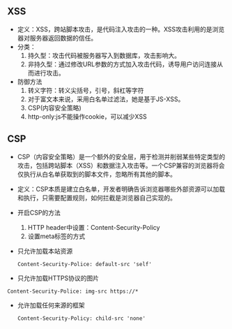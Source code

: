 ## XSS

- 定义：XSS，跨站脚本攻击，是代码注入攻击的一种。XSS攻击利用的是浏览器对服务器返回数据的信任。
- 分类：
  1. 持久型：攻击代码被服务器写入到数据库，攻击影响大。
  2. 非持久型：通过修改URL参数的方式加入攻击代码，诱导用户访问连接从而进行攻击。
- 防御方法
  1. 转义字符：转义尖括号，引号，斜杠等字符
  2. 对于富文本来说，采用白名单过滤法，她是基于JS-XSS。
  3. CSP(内容安全策略)
  4. http-only:js不能操作cookie，可以减少XSS
  
## CSP

- CSP（内容安全策略）是一个额外的安全层，用于检测并削弱某些特定类型的攻击，包括跨站脚本（XSS）和数据注入攻击等。一个CSP兼容的浏览器将会仅执行从白名单获取到的脚本文件，忽略所有其他的脚本。
- 定义：CSP本质是建立白名单，开发者明确告诉浏览器哪些外部资源可以加载和执行，只需要配置规则，如何拦截是浏览器自己实现的。
- 开启CSP的方法
  1. HTTP header中设置：Content-Security-Policy
  2. 设置meta标签的方式<meta http-equiv = "Content-Security-Policy">

- 只允许加载本站资源
  ```
  Content-Security-Police: default-src 'self'
  ```
-  只允许加载HTTPS协议的图片
  ```
  Content-Security-Police: img-src https://*
  ```
- 允许加载任何来源的框架
  ```
  Content-Security-Policy: child-src 'none'
  ```
